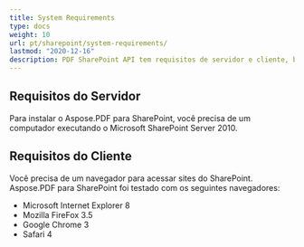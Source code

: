 ```yaml
---
title: System Requirements
type: docs
weight: 10
url: pt/sharepoint/system-requirements/
lastmod: "2020-12-16"
description: PDF SharePoint API tem requisitos de servidor e cliente, bem como a necessidade de um computador executando o Microsoft SharePoint Server.
---
```


## **Requisitos do Servidor**

Para instalar o Aspose.PDF para SharePoint, você precisa de um computador executando o Microsoft SharePoint Server 2010.

## **Requisitos do Cliente**

Você precisa de um navegador para acessar sites do SharePoint. Aspose.PDF para SharePoint foi testado com os seguintes navegadores:

- Microsoft Internet Explorer 8
- Mozilla FireFox 3.5
- Google Chrome 3
- Safari 4